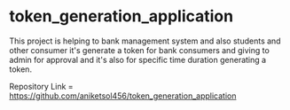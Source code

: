 # token_generation_application

This project is helping to bank management system and also students and other consumer it's generate a token for bank consumers and giving to admin for approval and it's also for specific time duration generating a token.

Repository Link = https://github.com/aniketsol456/token_generation_application

